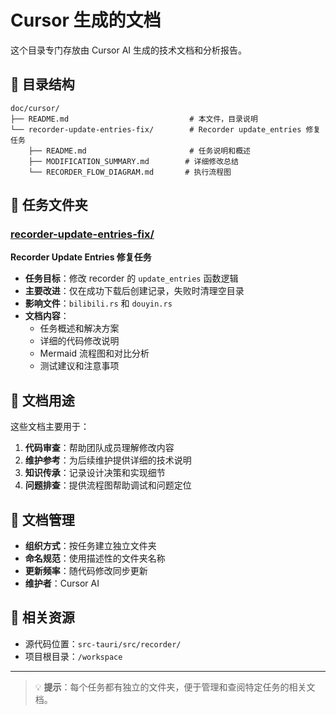 # Cursor 生成的文档

这个目录专门存放由 Cursor AI 生成的技术文档和分析报告。

## 📁 目录结构

```
doc/cursor/
├── README.md                           # 本文件，目录说明
└── recorder-update-entries-fix/        # Recorder update_entries 修复任务
    ├── README.md                       # 任务说明和概述
    ├── MODIFICATION_SUMMARY.md        # 详细修改总结
    └── RECORDER_FLOW_DIAGRAM.md       # 执行流程图
```

## 📂 任务文件夹

### [recorder-update-entries-fix/](./recorder-update-entries-fix/)
**Recorder Update Entries 修复任务**
- **任务目标**：修改 recorder 的 `update_entries` 函数逻辑
- **主要改进**：仅在成功下载后创建记录，失败时清理空目录
- **影响文件**：`bilibili.rs` 和 `douyin.rs`
- **文档内容**：
  - 任务概述和解决方案
  - 详细的代码修改说明
  - Mermaid 流程图和对比分析
  - 测试建议和注意事项

## 🎯 文档用途

这些文档主要用于：

1. **代码审查**：帮助团队成员理解修改内容
2. **维护参考**：为后续维护提供详细的技术说明
3. **知识传承**：记录设计决策和实现细节
4. **问题排查**：提供流程图帮助调试和问题定位

## 📝 文档管理

- **组织方式**：按任务建立独立文件夹
- **命名规范**：使用描述性的文件夹名称
- **更新频率**：随代码修改同步更新
- **维护者**：Cursor AI

## 🔗 相关资源

- 源代码位置：`src-tauri/src/recorder/`
- 项目根目录：`/workspace`

---

> 💡 **提示**：每个任务都有独立的文件夹，便于管理和查阅特定任务的相关文档。
